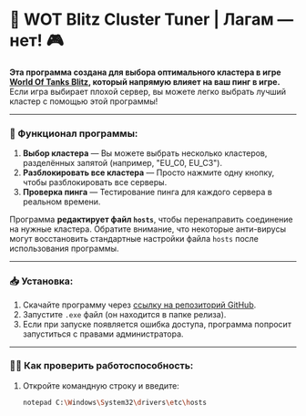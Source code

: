# 🚀 WOT Blitz Cluster Tuner | Лагам — нет! 🎮

**Эта программа создана для выбора оптимального кластера в игре [World Of Tanks Blitz](https://wotblitz.com/), который напрямую влияет на ваш пинг в игре.**  
Если игра выбирает плохой сервер, вы можете легко выбрать лучший кластер с помощью этой программы!

---

### 🔧 Функционал программы:

1. **Выбор кластера** — Вы можете выбрать несколько кластеров, разделённых запятой (например, "EU_C0, EU_C3").
2. **Разблокировать все кластера** — Просто нажмите одну кнопку, чтобы разблокировать все серверы.
3. **Проверка пинга** — Тестирование пинга для каждого сервера в реальном времени.

Программа **редактирует файл `hosts`**, чтобы перенаправить соединение на нужные кластера. Обратите внимание, что некоторые анти-вирусы могут восстановить стандартные настройки файла `hosts` после использования программы.

---

### 📥 Установка:

1. Скачайте программу через [ссылку на репозиторий GitHub](https://github.com/your-username/your-repo).
2. Запустите `.exe` файл (он находится в папке релиза).
3. Если при запуске появляется ошибка доступа, программа попросит запуститься с правами администратора.

---

### 🧑‍💻 Как проверить работоспособность:

1. Откройте командную строку и введите:
   ```sh
   notepad C:\Windows\System32\drivers\etc\hosts
